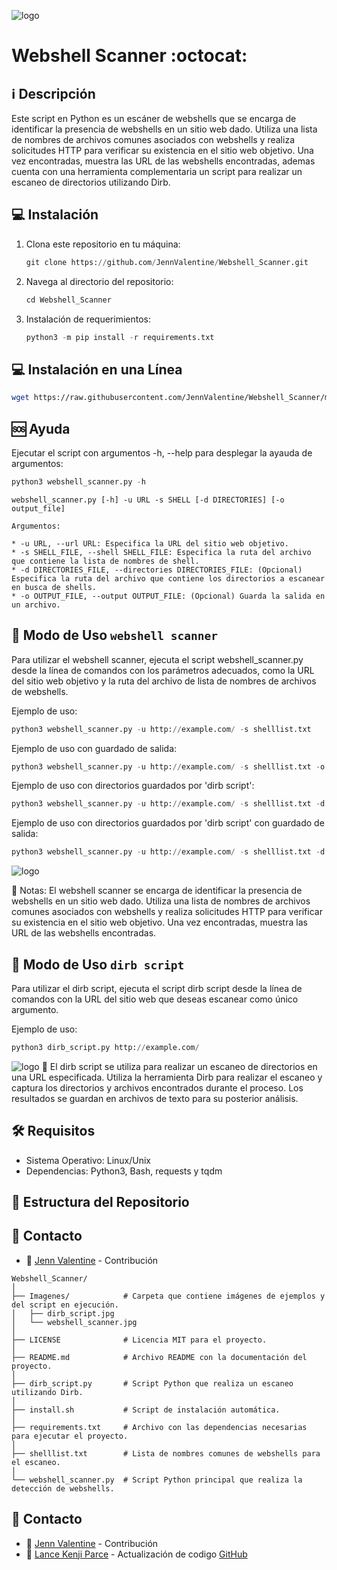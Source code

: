 ﻿![logo](https://img.freepik.com/vector-premium/pelirroja-anime-error-404-pagina-no-encontrada_150972-657.jpg?w=826)

# Webshell Scanner :octocat:

## :information_source: Descripción
Este script en Python es un escáner de webshells que se encarga de identificar 
la presencia de webshells en un sitio web dado. Utiliza una lista de nombres 
de archivos comunes asociados con webshells y realiza solicitudes HTTP para 
verificar su existencia en el sitio web objetivo. Una vez encontradas, 
muestra las URL de las webshells encontradas, ademas cuenta con una herramienta 
complementaria un script para realizar un escaneo de directorios utilizando Dirb.

## :computer: Instalación

1. Clona este repositorio en tu máquina:
    ```python
    git clone https://github.com/JennValentine/Webshell_Scanner.git
    ```
2. Navega al directorio del repositorio:
    ```python
    cd Webshell_Scanner
    ```
3. Instalación de requerimientos:
    ```python
    python3 -m pip install -r requirements.txt
    ```

## :computer: Instalación en una Línea
```bash
wget https://raw.githubusercontent.com/JennValentine/Webshell_Scanner/main/install.sh; sudo chmod +x install.sh; sudo ./install.sh; sudo rm -rf install.sh
```

## :sos: Ayuda 

Ejecutar el script con argumentos -h, --help para desplegar la ayauda de argumentos:

```python
python3 webshell_scanner.py -h
```
```
webshell_scanner.py [-h] -u URL -s SHELL [-d DIRECTORIES] [-o output_file]

Argumentos:

* -u URL, --url URL: Especifica la URL del sitio web objetivo.
* -s SHELL_FILE, --shell SHELL_FILE: Especifica la ruta del archivo que contiene la lista de nombres de shell.
* -d DIRECTORIES_FILE, --directories DIRECTORIES_FILE: (Opcional) Especifica la ruta del archivo que contiene los directorios a escanear en busca de shells.
* -o OUTPUT_FILE, --output OUTPUT_FILE: (Opcional) Guarda la salida en un archivo.
```

## :rocket: Modo de Uso `webshell scanner`

Para utilizar el webshell scanner, ejecuta el script webshell_scanner.py desde la línea de comandos con los parámetros adecuados, como la URL del sitio web objetivo y la ruta del archivo de lista de nombres de archivos de webshells.

Ejemplo de uso:

```python
python3 webshell_scanner.py -u http://example.com/ -s shelllist.txt
```

Ejemplo de uso con guardado de salida:

```python
python3 webshell_scanner.py -u http://example.com/ -s shelllist.txt -o found_shells.txt
```

Ejemplo de uso con directorios guardados por 'dirb script':
```python
python3 webshell_scanner.py -u http://example.com/ -s shelllist.txt -d directorios_encontrados.txt
```

Ejemplo de uso con directorios guardados por 'dirb script' con guardado de salida:

```python
python3 webshell_scanner.py -u http://example.com/ -s shelllist.txt -d directorios_encontrados.txt -o found_shells.txt
```
![logo](https://github.com/JennValentine/Webshell_Scanner/blob/main/Imagenes/webshell_scanner.jpg)

:memo: Notas: El webshell scanner se encarga de identificar la presencia de webshells en un sitio web dado. Utiliza una lista de nombres de archivos comunes asociados con webshells y realiza solicitudes HTTP para verificar su existencia en el sitio web objetivo. Una vez encontradas, muestra las URL de las webshells encontradas.

## :rocket: Modo de Uso `dirb script`

Para utilizar el dirb script, ejecuta el script dirb script desde la línea de comandos con la URL del sitio web que deseas escanear como único argumento.

Ejemplo de uso:

```python
python3 dirb_script.py http://example.com/
```
![logo](https://github.com/JennValentine/Webshell_Scanner/blob/main/Imagenes/dirb_script.jpg)
:memo: El dirb script se utiliza para realizar un escaneo de directorios en una URL especificada. Utiliza la herramienta Dirb para realizar el escaneo y captura los directorios y archivos encontrados durante el proceso. Los resultados se guardan en archivos de texto para su posterior análisis.

## :hammer_and_wrench: Requisitos 

- Sistema Operativo: Linux/Unix
- Dependencias: Python3, Bash, requests y tqdm

## :open_file_folder: Estructura del Repositorio

## :email: Contacto
* :busts_in_silhouette: [Jenn Valentine](https://t.me/JennValentine) - Contribución


```plaintext
Webshell_Scanner/
│
├── Imagenes/            # Carpeta que contiene imágenes de ejemplos y del script en ejecución.
│   ├── dirb_script.jpg
│   └── webshell_scanner.jpg
│
├── LICENSE              # Licencia MIT para el proyecto.
│
├── README.md            # Archivo README con la documentación del proyecto.
│
├── dirb_script.py       # Script Python que realiza un escaneo utilizando Dirb.
│
├── install.sh           # Script de instalación automática.
│
├── requirements.txt     # Archivo con las dependencias necesarias para ejecutar el proyecto.
│
├── shelllist.txt        # Lista de nombres comunes de webshells para el escaneo.
│
└── webshell_scanner.py  # Script Python principal que realiza la detección de webshells.
```

## :email: Contacto
* :busts_in_silhouette: [Jenn Valentine](https://t.me/JennValentine) - Contribución
* :busts_in_silhouette: [Lance Kenji Parce](https://t.me/lance_aswwscxzc) - Actualización de codigo [GitHub](https://github.com/lancekenji/Webshell_Scanner)